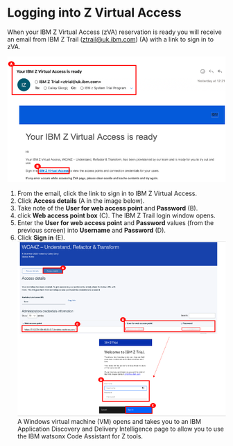# Logging into Z Virtual Access

When your IBM Z Virtual Access (zVA) reservation is ready you will receive an email from IBM Z Trail (ztrail@uk.ibm.com) (A) with a link to sign in to zVA.

![](images/login1.png)

1. From the email, click the link to sign in to IBM Z Virtual Access.
2. Click **Access details** (A in the image below).
3. Take note of the **User for web access point** and **Password** (B).
4. click **Web access point box** (C). The IBM Z Trail login window opens.
5. Enter the **User for web access point** and **Password** values (from the previous screen) into **Username** and **Password** (D).
6. Click **Sign in** (E).
   ![](images/login2.png)
   A Windows virtual machine (VM) opens and takes you to an IBM Application Discovery and Delivery Intelligence page to allow you to use the IBM watsonx Code Assistant for Z tools.
